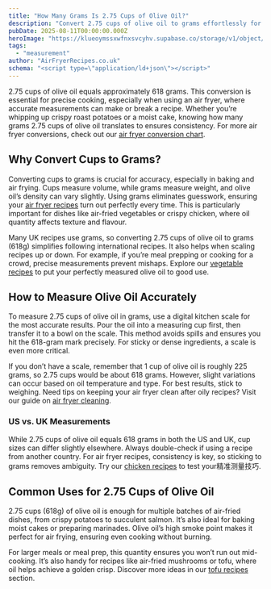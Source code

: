 ```yaml
---
title: "How Many Grams Is 2.75 Cups of Olive Oil?"
description: "Convert 2.75 cups of olive oil to grams effortlessly for precise cooking and baking. Get accurate measurements in seconds!"
pubDate: 2025-08-11T00:00:00.000Z
heroImage: "https://klueoymssxwfnxsvcyhv.supabase.co/storage/v1/object/public/md/how-many-grams-is-2-75-cups-of-olive-oil-10ace1a6.webp"
tags:
  - "measurement"
author: "AirFryerRecipes.co.uk"
schema: "<script type=\"application/ld+json\"></script>"
---
```


<p>2.75 cups of olive oil equals approximately 618 grams. This conversion is essential for precise cooking, especially when using an air fryer, where accurate measurements can make or break a recipe. Whether you’re whipping up crispy roast potatoes or a moist cake, knowing how many grams 2.75 cups of olive oil translates to ensures consistency. For more air fryer conversions, check out our <a href=https://www.airfryerrecipe.co.uk/air-fryer-conversion-chart>air fryer conversion chart</a>.</p>

<h2>Why Convert Cups to Grams?</h2>
<p>Converting cups to grams is crucial for accuracy, especially in baking and air frying. Cups measure volume, while grams measure weight, and olive oil’s density can vary slightly. Using grams eliminates guesswork, ensuring your <a href=https://www.airfryerrecipe.co.uk/recipes>air fryer recipes</a> turn out perfectly every time. This is particularly important for dishes like air-fried vegetables or crispy chicken, where oil quantity affects texture and flavour.</p>
<p>Many UK recipes use grams, so converting 2.75 cups of olive oil to grams (618g) simplifies following international recipes. It also helps when scaling recipes up or down. For example, if you’re meal prepping or cooking for a crowd, precise measurements prevent mishaps. Explore our <a href=https://www.airfryerrecipe.co.uk/recipe-category/vegetables>vegetable recipes</a> to put your perfectly measured olive oil to good use.</p>

<h2>How to Measure Olive Oil Accurately</h2>
<p>To measure 2.75 cups of olive oil in grams, use a digital kitchen scale for the most accurate results. Pour the oil into a measuring cup first, then transfer it to a bowl on the scale. This method avoids spills and ensures you hit the 618-gram mark precisely. For sticky or dense ingredients, a scale is even more critical.</p>
<p>If you don’t have a scale, remember that 1 cup of olive oil is roughly 225 grams, so 2.75 cups would be about 618 grams. However, slight variations can occur based on oil temperature and type. For best results, stick to weighing. Need tips on keeping your air fryer clean after oily recipes? Visit our guide on <a href=https://www.airfryerrecipe.co.uk/air-fryer-cleaner>air fryer cleaning</a>.</p>

<h3>US vs. UK Measurements</h3>
<p>While 2.75 cups of olive oil equals 618 grams in both the US and UK, cup sizes can differ slightly elsewhere. Always double-check if using a recipe from another country. For air fryer recipes, consistency is key, so sticking to grams removes ambiguity. Try our <a href=https://www.airfryerrecipe.co.uk/recipe-category/chicken>chicken recipes</a> to test your精准测量技巧.</p>

<h2>Common Uses for 2.75 Cups of Olive Oil</h2>
<p>2.75 cups (618g) of olive oil is enough for multiple batches of air-fried dishes, from crispy potatoes to succulent salmon. It’s also ideal for baking moist cakes or preparing marinades. Olive oil’s high smoke point makes it perfect for air frying, ensuring even cooking without burning.</p>
<p>For larger meals or meal prep, this quantity ensures you won’t run out mid-cooking. It’s also handy for recipes like air-fried mushrooms or tofu, where oil helps achieve a golden crisp. Discover more ideas in our <a href=https://www.airfryerrecipe.co.uk/recipe-category/tofu>tofu recipes</a> section.</p>